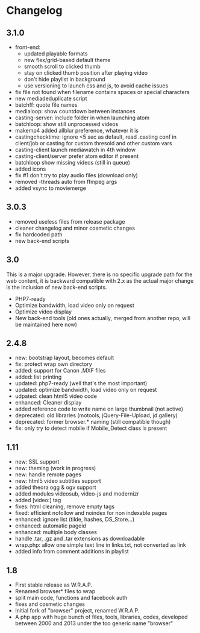 # Changelog

## 3.1.0
* front-end:
  - updated playable formats
  - new flex/grid-based default theme
  - smooth scroll to clicked thumb
  - stay on clicked thumb position after playing video
  - don't hide playlist in background
  - use versioning to launch css and js, to avoid cache issues
* fix file not found when filename contains spaces or special characters
* new mediadeduplicate script
* batchff: quote file names
* medialoop: show countdown between instances
* casting-server: include folder in when launching atom
* batchloop: show still unprocessed videos
* makemp4 added allblur preference, whatever it is
* castingchecktime: ignore <5 sec as default, read .casting conf in client/job or casting for custom thresold and other custom vars
* casting-client launch mediawatch in 4th window
* casting-client/server prefer atom editor if present
* batchloop show missing videos (still in queue)
* added icons
* fix #1 don't try to play audio files (download only)
* removed -threads auto from ffmpeg args
* added vsync to moviemerge

## 3.0.3
* removed useless files from release package
* cleaner changelog and minor cosmetic changes
* fix hardcoded path
* new back-end scripts

## 3.0
This is a major upgrade. However, there is no specific upgrade path for the web
content, it is backward compatible with 2.x as the actual major change is the
inclusion of new back-end scripts.
* PHP7-ready
* Optimize bandwidth, load video only on request
* Optimize video display
* New back-end tools
  (old ones actually, merged from another repo, will be maintained here now)

## 2.4.8
* new: bootstrap layout, becomes default
* fix: protect wrap own directory
* added: support for Canon .MXF files
* added: list printing
* updated: php7-ready (well that's the most important)
* updated: optimize bandwidth, load video only on request
* udpated: clean html5 video code
* enhanced: Cleaner display
* added reference code to write name on large thumbnail (not active)
* deprecated: old libraries (motools, jQuery-File-Upload, jd.gallery)
* deprecated: former browser.* naming (still compatible though)
* fix: only try to detect mobile if Mobile_Detect class is present

## 1.11
* new: SSL support
* new: theming (work in progress)
* new: handle remote pages
* new: html5 video subtitles support
* added theora ogg & ogv support
* added modules videosub, video-js and modernizr
* added [video:] tag
* fixes: html cleaning, remove empty tags
* fixed: efficient nofollow and noindex for non indexable pages
* enhanced: ignore list (tilde, hashes, DS_Store...)
* enhanced: automatic pageid
* enhanced: multiple body classes
* handle .tar, .gz and .tar extensions as downloadable
* wrap.php: allow one simple text line in links.txt, not converted as link
* added info from comment additions in playlist

## 1.8
* First stable release as W.R.A.P.
* Renamed browser* files to wrap
* split main code, functions and facebook auth
* fixes and cosmetic changes
* Initial fork of "browser" project, renamed W.R.A.P.
* A php app with huge bunch of files, tools, libraries, codes,
  developed between 2000 and 2013 under the too generic name "browser"

